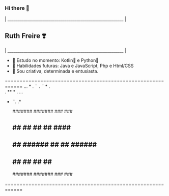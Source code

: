 ### Hi there 👋

<!--
**Ruths2/Ruths2** is a ✨ _special_ ✨ repository because its `README.md` (this file) appears on your GitHub profile.

Here are some ideas to get you started:

- 🔭 I’m currently working on ...
- 🌱 I’m currently learning ...
- 👯 I’m looking to collaborate on ...
- 🤔 I’m looking for help with ...
- 💬 Ask me about ...
- 📫 How to reach me: ...
- 😄 Pronouns: ...
- ⚡ Fun fact: ...
-->
| _________________________________________________________ |

## **Ruth Freire ❣️**                    

| _________________________________________________________ |

- 🌱 Estudo no momento: Kotlin💚 e Python🧡
- 🚀 Habilidades futuras: Java e JavaScript, Php e Html/CSS
- 💬 Sou criativa, determinada e entusiasta.

============================================================
 … * . ¨ . ¨ * .        
.  **  * . …            
* ¨.  .*             

                                                   
  #######      #######  ###          ###    
  ##     ##    ##         ##       ##          ####   ####
  ##      ##   ######      ##     ##          ###### ######
  ##     ##    ##           ##   ##             #########
  #######      #######        ###                  ###
                                                    
                                                    
                                                            
         
        
         
                                                          
                                                            
                                                           
                                                            
                                                            
                                                            
                                                            
                                                                                                                                                                                                                     
                                                    
============================================================
